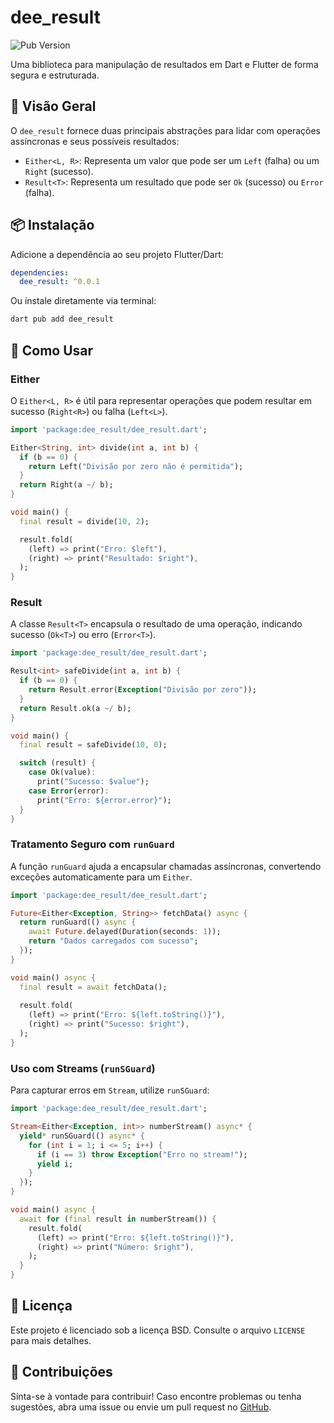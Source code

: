 # dee_result

![Pub Version](https://img.shields.io/pub/v/dee_result)

Uma biblioteca para manipulação de resultados em Dart e Flutter de forma segura e estruturada.

## 📌 Visão Geral

O `dee_result` fornece duas principais abstrações para lidar com operações assíncronas e seus possíveis resultados:
- `Either<L, R>`: Representa um valor que pode ser um `Left` (falha) ou um `Right` (sucesso).
- `Result<T>`: Representa um resultado que pode ser `Ok` (sucesso) ou `Error` (falha).

## 📦 Instalação

Adicione a dependência ao seu projeto Flutter/Dart:

```yaml
dependencies:
  dee_result: ^0.0.1
```

Ou instale diretamente via terminal:

```sh
dart pub add dee_result
```

## 🚀 Como Usar

### Either

O `Either<L, R>` é útil para representar operações que podem resultar em sucesso (`Right<R>`) ou falha (`Left<L>`).

```dart
import 'package:dee_result/dee_result.dart';

Either<String, int> divide(int a, int b) {
  if (b == 0) {
    return Left("Divisão por zero não é permitida");
  }
  return Right(a ~/ b);
}

void main() {
  final result = divide(10, 2);

  result.fold(
    (left) => print("Erro: $left"),
    (right) => print("Resultado: $right"),
  );
}
```

### Result

A classe `Result<T>` encapsula o resultado de uma operação, indicando sucesso (`Ok<T>`) ou erro (`Error<T>`).

```dart
import 'package:dee_result/dee_result.dart';

Result<int> safeDivide(int a, int b) {
  if (b == 0) {
    return Result.error(Exception("Divisão por zero"));
  }
  return Result.ok(a ~/ b);
}

void main() {
  final result = safeDivide(10, 0);

  switch (result) {
    case Ok(value):
      print("Sucesso: $value");
    case Error(error):
      print("Erro: ${error.error}");
  }
}
```

### Tratamento Seguro com `runGuard`

A função `runGuard` ajuda a encapsular chamadas assíncronas, convertendo exceções automaticamente para um `Either`.

```dart
import 'package:dee_result/dee_result.dart';

Future<Either<Exception, String>> fetchData() async {
  return runGuard(() async {
    await Future.delayed(Duration(seconds: 1));
    return "Dados carregados com sucesso";
  });
}

void main() async {
  final result = await fetchData();
  
  result.fold(
    (left) => print("Erro: ${left.toString()}"),
    (right) => print("Sucesso: $right"),
  );
}
```

### Uso com Streams (`runSGuard`)

Para capturar erros em `Stream`, utilize `runSGuard`:

```dart
import 'package:dee_result/dee_result.dart';

Stream<Either<Exception, int>> numberStream() async* {
  yield* runSGuard(() async* {
    for (int i = 1; i <= 5; i++) {
      if (i == 3) throw Exception("Erro no stream!");
      yield i;
    }
  });
}

void main() async {
  await for (final result in numberStream()) {
    result.fold(
      (left) => print("Erro: ${left.toString()}"),
      (right) => print("Número: $right"),
    );
  }
}
```

## 📝 Licença

Este projeto é licenciado sob a licença BSD. Consulte o arquivo `LICENSE` para mais detalhes.

## 📢 Contribuições

Sinta-se à vontade para contribuir! Caso encontre problemas ou tenha sugestões, abra uma issue ou envie um pull request no [GitHub](https://github.com/rkpontes/dee_result).